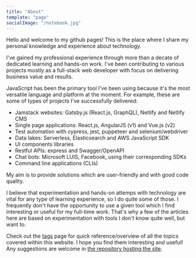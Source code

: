 ```yaml
---
title: "About"
template: "page"
socialImage: "/notebook.jpg"
---
```


Hello and welcome to my github pages! This is the place where I share my personal knowledge and experience about technology.

I've gained my professional experience through more than a decate of dedicated learning and hands-on work. I've been contributing to various projects mostly as a full-stack web developer with focus on delivering business value and results.

JavaScript has been the primary tool I've been using because it's the most versatile language and platform at the moment. For example, these are some of types of projects I've successfully delivered:

- Jamstack websites: Gatsby.js (React.js, GraphQL), Netlify and Netlify CMS
- Single page applications: React.js, AngularJS (v1) and Vue.js (v2)
- Test automation with cypress, jest, puppeteer and selenium/webdriver
- Data lakes: Serverless, Elasticsearch and AWS JavaScript SDK
- UI components libraries
- Restful APIs: express and Swagger/OpenAPI
- Chat bots: Microsoft LUIS, Facebook, using their corresponding SDKs
- Command line applications (CLIs)

My aim is to provide solutions which are user-friendly and with good code quality.

I believe that experimentation and hands-on attemps with technology are vital for any type of learning experience, so I do quite some of those. I frequently don't have the opportunity to use a given tool which I find interesting or useful for my full-time work. That's why a few of the articles here are based on experimentation with tools I don't know quite well, but want to.

Check out the [tags](/tags) page for quick reference/overview of all the topics covered within this website. I hope you find them interesting and useful! Any suggestions are welcome in <a href="https://github.com/kalinchernev/kalinchernev.github.io/issues" target="_blank">the repository hosting the site</a>.
